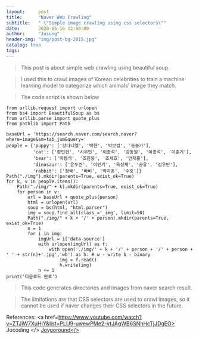 ```yaml
---
layout:     post
title:      "Naver Web Crawling"
subtitle:   " \"Simple image crawling using css selectors\""
date:       2020-05-16 12:00:00
author:     "Jusung"
header-img: "img/post-bg-2015.jpg"
catalog: true
tags:
---
```


> This post is about simple web crawling using beautiful soup.

> I used this to crawl images of Korean celebrities to train a machine learning model to categorize which animals' image they match.

> The code script is shown below

```coq
from urllib.request import urlopen
from bs4 import BeautifulSoup as bs
from urllib.parse import quote_plus
from pathlib import Path

baseUrl = 'https://search.naver.com/search.naver?where=image&sm=tab_jum&query='
people = {'puppy': ['강다니엘', '백현', '박보검', '송중기'],
          'cat': ['황민현', '시우민', '이종석', '강동원', '이종석', '이준기'],
          'bear': ['마동석', '조진웅', '조세호', '안재홍'],
          'dinosaur': ['윤두준', '이민기', '육성재', '공유', '김우빈'],
          'rabbit': ['정국', '바비', '박지훈', '수호']}
Path("./img").mkdir(parents=True, exist_ok=True)
for k, v in people.items():
    Path("./img/" + k).mkdir(parents=True, exist_ok=True)
    for person in v:
        url = baseUrl + quote_plus(person)
        html = urlopen(url)
        soup = bs(html, "html.parser")
        img = soup.find_all(class_='_img', limit=50)
        Path("./img/" + k + '/' + person).mkdir(parents=True, exist_ok=True)
        n = 1
        for i in img:
            imgUrl = i['data-source']
            with urlopen(imgUrl) as f:
                with open('./img/' + k + '/' + person + '/' + person + ' ' + str(n)+'.jpg','wb') as h: # w - write b - binary
                    img = f.read()
                    h.write(img)
            n += 1
print('다운로드 완료')
```

> This code generates directories and images from naver search result.

> The limitations are that CSS selectors are used to crawl images, so it cannot be used if naver changes their CSS selectors in the future.

References:
<a href=https://www.youtube.com/watch?v=ZTJjW7XuHIY&list=PLU9-uwewPMe2-vtJAgWB6SNhHcTjJDgEO> Jocoding </>
<a href=https://velog.io/@joygoround/%EC%A1%B0%EC%BD%94%EB%94%A9-%EC%99%84%EC%84%B1%ED%98%95-%EC%84%9C%EB%B9%84%EC%8A%A4-%EB%A7%8C%EB%93%A4%EA%B8%B0-1> Joygoround</>

